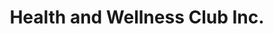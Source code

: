 ---
title: "Health and Wellness Club Inc."
url: /brooklyn/health-and-wellness-club-inc/
shop: Bioladen
---